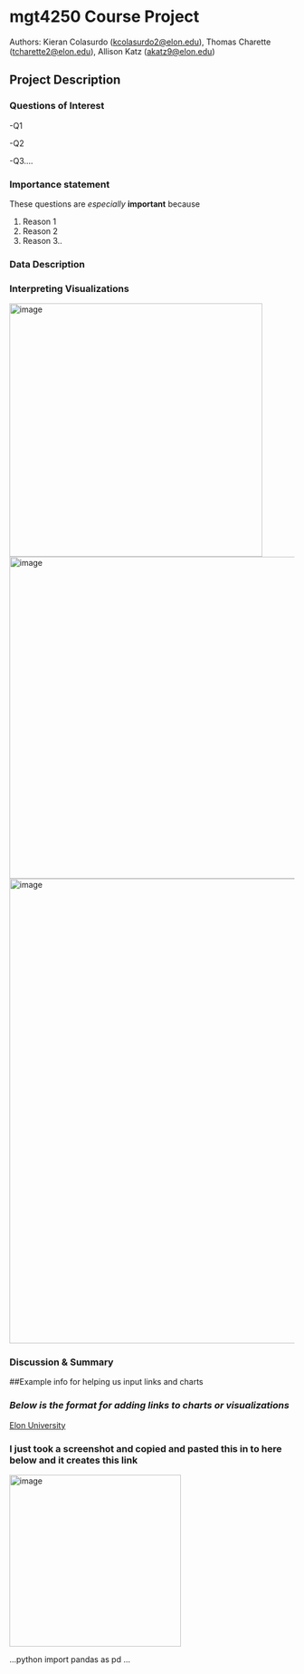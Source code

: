 # mgt4250 Course Project

Authors: Kieran Colasurdo (kcolasurdo2@elon.edu), Thomas Charette (tcharette2@elon.edu), Allison Katz (akatz9@elon.edu)

## Project Description
### Questions of Interest
-Q1

-Q2

-Q3....

### Importance statement
These questions are *especially* **important** because
1. Reason 1
2. Reason 2
3. Reason 3..


### Data Description



### Interpreting Visualizations
<img width="447" alt="image" src="https://github.com/Kcolas55/mgt42502024/assets/168783689/68bcf9e6-b2bf-4dc4-98f7-b7d2b6e816b6">
<img width="568" alt="image" src="https://github.com/Kcolas55/mgt42502024/assets/168783689/587efaa5-0309-4d5d-bee4-7b4c31d52b97">
<img width="820" alt="image" src="https://github.com/Kcolas55/mgt42502024/assets/168783689/b546bc55-1994-40bf-9ef6-633baf3be488">



### Discussion & Summary



##Example info for helping us input links and charts

### *Below is the format for adding links to charts or visualizations*
[Elon University](https://www.elon.edu)


### I just took a screenshot and copied and pasted this in to here below and it creates this link
<img width="303" alt="image" src="https://github.com/Kcolas55/mgt42502024/assets/168783689/f25b92d6-66f5-4266-8f44-d0953032285a">




...python 
import pandas as pd
...
